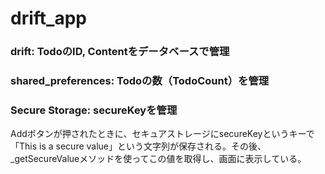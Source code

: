 # drift_app

### drift: TodoのID, Contentをデータベースで管理
### shared_preferences: Todoの数（TodoCount）を管理
### Secure Storage: secureKeyを管理
Addボタンが押されたときに、セキュアストレージにsecureKeyというキーで「This is a secure value」という文字列が保存される。その後、_getSecureValueメソッドを使ってこの値を取得し、画面に表示している。

